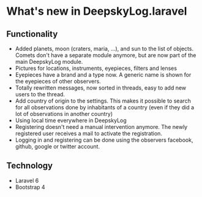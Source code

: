 # What's new in DeepskyLog.laravel

## Functionality

+ Added planets, moon (craters, maria, ...), and sun to the list of objects. Comets don't have a separate module anymore, but are now part of the main DeepskyLog module.
+ Pictures for locations, instruments, eyepieces, filters and lenses
+ Eyepieces have a brand and a type now. A generic name is shown for the eyepieces of other observers.
+ Totally rewritten messages, now sorted in threads, easy to add new users to the thread.
+ Add country of origin to the settings. This makes it possible to search for all observations done by inhabitants of a country (even if they did a lot of observations in another country)
+ Using local time everywhere in DeepskyLog
+ Registering doesn't need a manual intervention anymore. The newly registered user receives a mail to activate the registration.
+ Logging in and registering can be done using the observers facebook, github, google or twitter account.

## Technology

+ Laravel 6
+ Bootstrap 4
